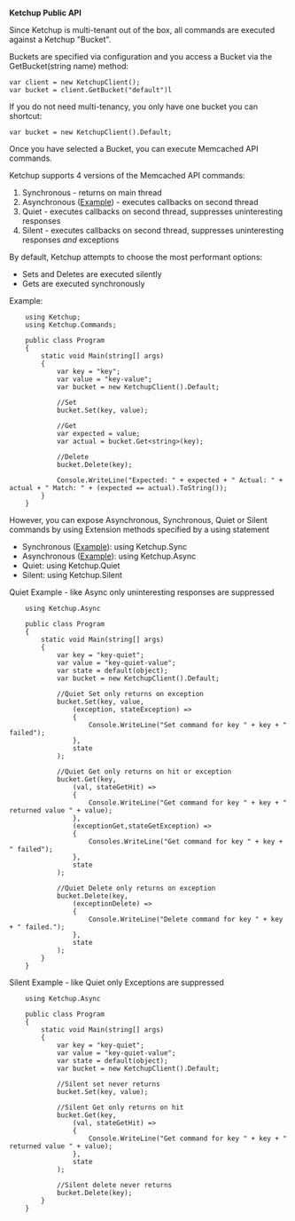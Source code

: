 ﻿**Ketchup Public API**

Since Ketchup is multi-tenant out of the box, all commands are executed against a Ketchup "Bucket".

Buckets are specified via configuration and you access a Bucket via the GetBucket(string name) method:

	var client = new KetchupClient();
	var bucket = client.GetBucket("default")l

If you do not need multi-tenancy, you only have one bucket you can shortcut:
	
	var bucket = new KetchupClient().Default;

Once you have selected a Bucket, you can execute Memcached API commands. 

Ketchup supports 4 versions of the Memcached API commands:

1. Synchronous - returns on main thread
2. Asynchronous ([Example](https://github.com/jasonsirota/Ketchup/blob/master/examples/AsynchronousExample/Program.cs)) - executes callbacks on second thread 
3. Quiet - executes callbacks on second thread, suppresses uninteresting responses
4. Silent - executes callbacks on second thread, suppresses uninteresting responses *and* exceptions

By default, Ketchup attempts to choose the most performant options:

* Sets and Deletes are executed silently
* Gets are executed synchronously

Example:

		using Ketchup;
		using Ketchup.Commands;

		public class Program
		{
			static void Main(string[] args)
			{
				var key = "key";
				var value = "key-value";
				var bucket = new KetchupClient().Default;

				//Set
				bucket.Set(key, value);

				//Get
				var expected = value;
				var actual = bucket.Get<string>(key);

				//Delete
				bucket.Delete(key);

				Console.WriteLine("Expected: " + expected + " Actual: " + actual + " Match: " + (expected == actual).ToString());
			}
		}

However, you can expose Asynchronous, Synchronous, Quiet or Silent commands by using Extension methods specified by a using statement

* Synchronous ([Example](https://github.com/jasonsirota/Ketchup/blob/master/examples/SynchronousExample/Program.cs)): using Ketchup.Sync
* Asynchronous ([Example](https://github.com/jasonsirota/Ketchup/blob/master/examples/AsynchronousExample/Program.cs)): using Ketchup.Async
* Quiet: using Ketchup.Quiet
* Silent: using Ketchup.Silent

Quiet Example - like Async only uninteresting responses are suppressed

		using Ketchup.Async

		public class Program
		{
			static void Main(string[] args)
			{
				var key = "key-quiet";
				var value = "key-quiet-value";
				var state = default(object);
				var bucket = new KetchupClient().Default;

				//Quiet Set only returns on exception
				bucket.Set(key, value, 
					(exception, stateException) => 
					{
						Console.WriteLine("Set command for key " + key + " failed"); 
					},
					state
				);

				//Quiet Get only returns on hit or exception
				bucket.Get(key,
					(val, stateGetHit) =>
					{
						Console.WriteLine("Get command for key " + key + " returned value " + value);
					},
					(exceptionGet,stateGetException) =>
					{
						Consoles.WriteLine("Get command for key " + key + " failed");
					},
					state
				);

				//Quiet Delete only returns on exception
				bucket.Delete(key,
					(exceptionDelete) =>
					{
						Console.WriteLine("Delete command for key " + key + " failed.");
					},
					state
				);
			}
		}

Silent Example - like Quiet only Exceptions are suppressed

		using Ketchup.Async

		public class Program
		{
			static void Main(string[] args)
			{
				var key = "key-quiet";
				var value = "key-quiet-value";
				var state = default(object);
				var bucket = new KetchupClient().Default;

				//Silent set never returns
				bucket.Set(key, value);

				//Silent Get only returns on hit
				bucket.Get(key,
					(val, stateGetHit) =>
					{
						Console.WriteLine("Get command for key " + key + " returned value " + value);
					},
					state
				);

				//Silent delete never returns
				bucket.Delete(key);
			}
		}